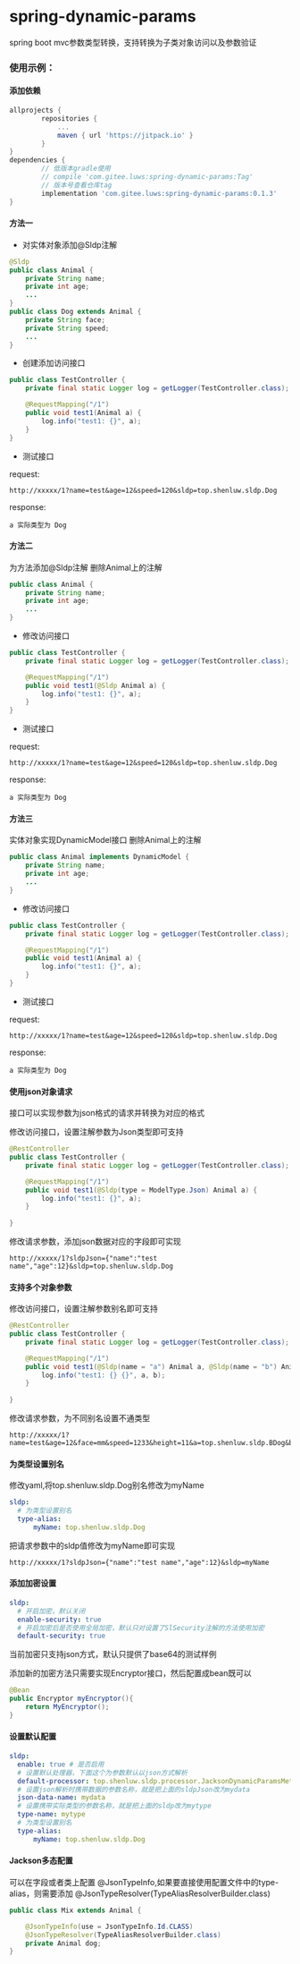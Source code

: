 # spring-dynamic-params

spring boot mvc参数类型转换，支持转换为子类对象访问以及参数验证

### 使用示例：

#### 添加依赖

~~~groovy
allprojects {
		repositories {
			...
			maven { url 'https://jitpack.io' }
		}
}	
dependencies {
        // 低版本gradle使用
        // compile 'com.gitee.luws:spring-dynamic-params:Tag'
        // 版本号查看仓库tag
        implementation 'com.gitee.luws:spring-dynamic-params:0.1.3'
}
~~~

#### 方法一
- 对实体对象添加@Sldp注解
~~~java
@Sldp
public class Animal {
    private String name;
    private int age;
    ...
}
public class Dog extends Animal {
    private String face;
    private String speed;
    ...
}
~~~

- 创建添加访问接口
~~~java
public class TestController {
    private final static Logger log = getLogger(TestController.class);

    @RequestMapping("/1")
    public void test1(Animal a) {
        log.info("test1: {}", a);
    }
}
~~~

- 测试接口

request:

    http://xxxxx/1?name=test&age=12&speed=120&sldp=top.shenluw.sldp.Dog

response: 
    
    a 实际类型为 Dog


#### 方法二
为方法添加@Sldp注解
删除Animal上的注解
~~~java
public class Animal {
    private String name;
    private int age;
    ...
}
~~~

- 修改访问接口

~~~java
public class TestController {
    private final static Logger log = getLogger(TestController.class);

    @RequestMapping("/1")
    public void test1(@Sldp Animal a) {
        log.info("test1: {}", a);
    }
}
~~~

- 测试接口

request:

    http://xxxxx/1?name=test&age=12&speed=120&sldp=top.shenluw.sldp.Dog
response: 
    
    a 实际类型为 Dog
    

#### 方法三
实体对象实现DynamicModel接口
删除Animal上的注解
~~~java
public class Animal implements DynamicModel {
    private String name;
    private int age;
    ...
}
~~~

- 修改访问接口

~~~java
public class TestController {
    private final static Logger log = getLogger(TestController.class);

    @RequestMapping("/1")
    public void test1(Animal a) {
        log.info("test1: {}", a);
    }
}
~~~

- 测试接口

request:

    http://xxxxx/1?name=test&age=12&speed=120&sldp=top.shenluw.sldp.Dog
response: 
    
    a 实际类型为 Dog
    
#### 使用json对象请求

接口可以实现参数为json格式的请求并转换为对应的格式

修改访问接口，设置注解参数为Json类型即可支持
~~~java
@RestController
public class TestController {
    private final static Logger log = getLogger(TestController.class);

    @RequestMapping("/1")
    public void test1(@Sldp(type = ModelType.Json) Animal a) {
        log.info("test1: {}", a);
    }
    
}
~~~

修改请求参数，添加json数据对应的字段即可实现

    http://xxxxx/1?sldpJson={"name":"test name","age":12}&sldp=top.shenluw.sldp.Dog
    
#### 支持多个对象参数

修改访问接口，设置注解参数别名即可支持
~~~java
@RestController
public class TestController {
    private final static Logger log = getLogger(TestController.class);

    @RequestMapping("/1")
    public void test1(@Sldp(name = "a") Animal a, @Sldp(name = "b") Animal b) {
        log.info("test1: {} {}", a, b);
    }
    
}
~~~
修改请求参数，为不同别名设置不通类型

    http://xxxxx/1?name=test&age=12&face=mm&speed=1233&height=11&a=top.shenluw.sldp.BDog&b=top.shenluw.sldp.Cat

#### 为类型设置别名
修改yaml,将top.shenluw.sldp.Dog别名修改为myName
~~~yaml
sldp:
  # 为类型设置别名
  type-alias:
      myName: top.shenluw.sldp.Dog
~~~

把请求参数中的sldp值修改为myName即可实现

    http://xxxxx/1?sldpJson={"name":"test name","age":12}&sldp=myName

#### 添加加密设置

~~~yaml
sldp:
  # 开启加密，默认关闭
  enable-security: true
  # 开启加密后是否使用全局加密，默认只对设置了SlSecurity注解的方法使用加密
  default-security: true
~~~

当前加密只支持json方式，默认只提供了base64的测试样例

添加新的加密方法只需要实现Encryptor接口，然后配置成bean既可以
~~~java
@Bean
public Encryptor myEncryptor(){
    return MyEncryptor();
}
~~~


#### 设置默认配置

~~~yaml
sldp:
  enable: true # 是否启用
  # 设置默认处理器，下面这个为参数默认以json方式解析
  default-processor: top.shenluw.sldp.processor.JacksonDynamicParamsMethodProcessor
  # 设置json解析时携带数据的参数名称，就是把上面的sldpJson改为mydata 
  json-data-name: mydata
  # 设置携带实际类型的参数名称，就是把上面的sldp改为mytype
  type-name: mytype
  # 为类型设置别名
  type-alias:
      myName: top.shenluw.sldp.Dog
~~~

#### Jackson多态配置

可以在字段或者类上配置 @JsonTypeInfo,如果要直接使用配置文件中的type-alias，则需要添加 @JsonTypeResolver(TypeAliasResolverBuilder.class)

~~~java
public class Mix extends Animal {

    @JsonTypeInfo(use = JsonTypeInfo.Id.CLASS)
    @JsonTypeResolver(TypeAliasResolverBuilder.class)
    private Animal dog;
}
~~~